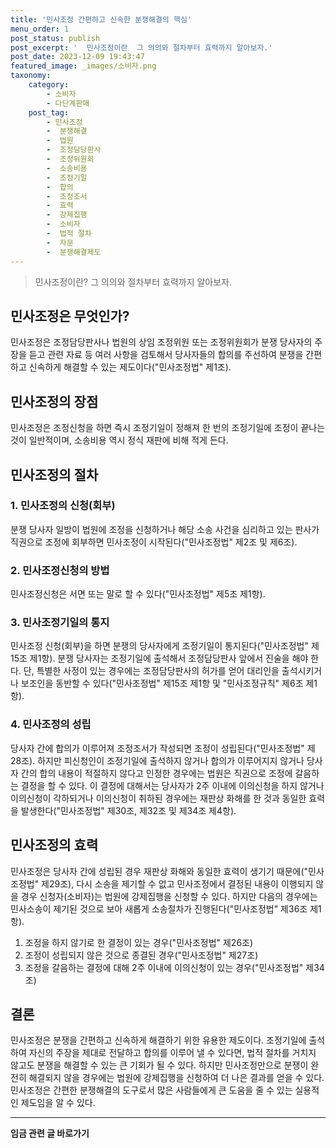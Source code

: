 ```yaml
---
title: '민사조정 간편하고 신속한 분쟁해결의 핵심'
menu_order: 1
post_status: publish
post_excerpt: '  민사조정이란  그 의의와 절차부터 효력까지 알아보자.'
post_date: 2023-12-09 19:43:47
featured_image: _images/소비자.png
taxonomy:
    category:
        - 소비자
        - 다단계판매
    post_tag:
        - 민사조정
        -  분쟁해결
        -  법원
        -  조정담당판사
        -  조정위원회
        -  소송비용
        -  조정기일
        -  합의
        -  조정조서
        -  효력
        -  강제집행
        -  소비자
        -  법적 절차
        -  자문
        -  분쟁해결제도
---
```



> 민사조정이란? 그 의의와 절차부터 효력까지 알아보자.

## 민사조정은 무엇인가?
민사조정은 조정담당판사나 법원의 상임 조정위원 또는 조정위원회가 분쟁 당사자의 주장을 듣고 관련 자료 등 여러 사항을 검토해서 당사자들의 합의를 주선하여 분쟁을 간편하고 신속하게 해결할 수 있는 제도이다("민사조정법" 제1조). 

## 민사조정의 장점
민사조정은 조정신청을 하면 즉시 조정기일이 정해져 한 번의 조정기일에 조정이 끝나는 것이 일반적이며, 소송비용 역시 정식 재판에 비해 적게 든다.

## 민사조정의 절차
### 1. 민사조정의 신청(회부)
분쟁 당사자 일방이 법원에 조정을 신청하거나 해당 소송 사건을 심리하고 있는 판사가 직권으로 조정에 회부하면 민사조정이 시작된다("민사조정법" 제2조 및 제6조).

### 2. 민사조정신청의 방법
민사조정신청은 서면 또는 말로 할 수 있다("민사조정법" 제5조 제1항).

### 3. 민사조정기일의 통지
민사조정 신청(회부)을 하면 분쟁의 당사자에게 조정기일이 통지된다("민사조정법" 제15조 제1항). 
분쟁 당사자는 조정기일에 출석해서 조정담당판사 앞에서 진술을 해야 한다. 단, 특별한 사정이 있는 경우에는 조정담당판사의 허가를 얻어 대리인을 출석시키거나 보조인을 동반할 수 있다("민사조정법" 제15조 제1항 및 "민사조정규칙" 제6조 제1항).

### 4. 민사조정의 성립
당사자 간에 합의가 이루어져 조정조서가 작성되면 조정이 성립된다("민사조정법" 제28조). 
하지만 피신청인이 조정기일에 출석하지 않거나 합의가 이루어지지 않거나 당사자 간의 합의 내용이 적절하지 않다고 인정한 경우에는 법원은 직권으로 조정에 갈음하는 결정을 할 수 있다. 이 결정에 대해서는 당사자가 2주 이내에 이의신청을 하지 않거나 이의신청이 각하되거나 이의신청이 취하된 경우에는 재판상 화해를 한 것과 동일한 효력을 발생한다("민사조정법" 제30조, 제32조 및 제34조 제4항).

## 민사조정의 효력
민사조정은 당사자 간에 성립된 경우 재판상 화해와 동일한 효력이 생기기 때문에("민사조정법" 제29조), 다시 소송을 제기할 수 없고 민사조정에서 결정된 내용이 이행되지 않을 경우 신청자(소비자)는 법원에 강제집행을 신청할 수 있다.
하지만 다음의 경우에는 민사소송이 제기된 것으로 보아 새롭게 소송절차가 진행된다("민사조정법" 제36조 제1항).
1. 조정을 하지 않기로 한 결정이 있는 경우("민사조정법" 제26조)
2. 조정이 성립되지 않은 것으로 종결된 경우("민사조정법" 제27조)
3. 조정을 갈음하는 결정에 대해 2주 이내에 이의신청이 있는 경우("민사조정법" 제34조)

## 결론
민사조정은 분쟁을 간편하고 신속하게 해결하기 위한 유용한 제도이다. 조정기일에 출석하여 자신의 주장을 제대로 전달하고 합의를 이루어 낼 수 있다면, 법적 절차를 거치지 않고도 분쟁을 해결할 수 있는 큰 기회가 될 수 있다. 하지만 민사조정만으로 분쟁이 완전히 해결되지 않을 경우에는 법원에 강제집행을 신청하여 더 나은 결과를 얻을 수 있다. 민사조정은 간편한 분쟁해결의 도구로서 많은 사람들에게 큰 도움을 줄 수 있는 실용적인 제도임을 알 수 있다.
<!-- wp:separator -->
<hr class="wp-block-separator has-alpha-channel-opacity"/>
<!-- /wp:separator -->

<!-- wp:group {"backgroundColor":"base","layout":{"type":"constrained"}} -->
<div class="wp-block-group has-base-background-color has-background"><!-- wp:paragraph {"align":"center","fontSize":"medium"} -->
<p class="has-text-align-center has-large-font-size"><strong>임금 관련 글 바로가기</strong></p>
<!-- /wp:paragraph -->


<!-- wp:latest-posts
{"categories":[{"id":11225,"count":19,"description":"","link":"https://uknowlaw.com/category/%ec%9e%84%ea%b8%88/","name":"임금","slug":"임금","taxonomy":"category","parent":0,"meta":[],"_links":{"self":[{"href":"https://uknowlaw.com/wp-json/wp/v2/categories/11225"}],"collection":[{"href":"https://uknowlaw.com/wp-json/wp/v2/categories"}],"about":[{"href":"https://uknowlaw.com/wp-json/wp/v2/taxonomies/category"}],"wp:post_type":[{"href":"https://uknowlaw.com/wp-json/wp/v2/posts?categories=11225"}],"curies":[{"name":"wp","href":"https://api.w.org/{rel}","templated":true}]}}],"postsToShow":100,"excerptLength":28,"postLayout":"grid","columns":2,"featuredImageAlign":"left","featuredImageSizeSlug":"large","fontSize":"small"} /--></div>
<!-- /wp:group -->